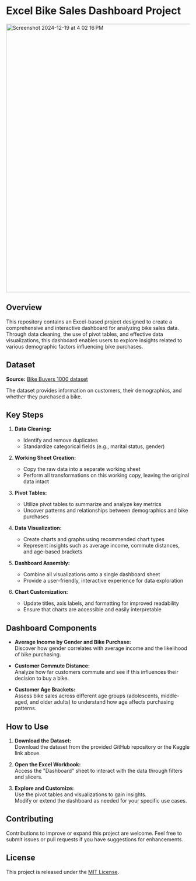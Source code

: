 # Excel Bike Sales Dashboard Project
<img width="734" alt="Screenshot 2024-12-19 at 4 02 16 PM" src="https://github.com/user-attachments/assets/ce4e694a-a2df-4550-b98f-db440b170390" />

## Overview
This repository contains an Excel-based project designed to create a comprehensive and interactive dashboard for analyzing bike sales data. Through data cleaning, the use of pivot tables, and effective data visualizations, this dashboard enables users to explore insights related to various demographic factors influencing bike purchases.

## Dataset
**Source:** [Bike Buyers 1000 dataset](https://www.kaggle.com/datasets/heeraldedhia/bike-buyers)

The dataset provides information on customers, their demographics, and whether they purchased a bike.

## Key Steps
1. **Data Cleaning:**  
   - Identify and remove duplicates  
   - Standardize categorical fields (e.g., marital status, gender)  
   
2. **Working Sheet Creation:**  
   - Copy the raw data into a separate working sheet  
   - Perform all transformations on this working copy, leaving the original data intact

3. **Pivot Tables:**  
   - Utilize pivot tables to summarize and analyze key metrics  
   - Uncover patterns and relationships between demographics and bike purchases

4. **Data Visualization:**  
   - Create charts and graphs using recommended chart types  
   - Represent insights such as average income, commute distances, and age-based brackets

5. **Dashboard Assembly:**  
   - Combine all visualizations onto a single dashboard sheet  
   - Provide a user-friendly, interactive experience for data exploration

6. **Chart Customization:**  
   - Update titles, axis labels, and formatting for improved readability  
   - Ensure that charts are accessible and easily interpretable

## Dashboard Components
- **Average Income by Gender and Bike Purchase:**  
  Discover how gender correlates with average income and the likelihood of bike purchasing.

- **Customer Commute Distance:**  
  Analyze how far customers commute and see if this influences their decision to buy a bike.

- **Customer Age Brackets:**  
  Assess bike sales across different age groups (adolescents, middle-aged, and older adults) to understand how age affects purchasing patterns.

## How to Use
1. **Download the Dataset:**  
   Download the dataset from the provided GitHub repository or the Kaggle link above.

2. **Open the Excel Workbook:**  
   Access the "Dashboard" sheet to interact with the data through filters and slicers.

3. **Explore and Customize:**  
   Use the pivot tables and visualizations to gain insights.  
   Modify or extend the dashboard as needed for your specific use cases.

## Contributing
Contributions to improve or expand this project are welcome. Feel free to submit issues or pull requests if you have suggestions for enhancements.

## License
This project is released under the [MIT License](LICENSE).

